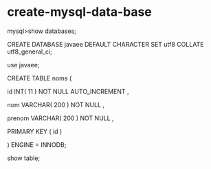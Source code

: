 # create-mysql-data-base

mysql>show databases;

CREATE DATABASE javaee DEFAULT CHARACTER SET utf8 COLLATE utf8_general_ci;

use javaee;

CREATE TABLE  noms (

 id INT( 11 ) NOT NULL AUTO_INCREMENT ,
 
 nom VARCHAR( 200 ) NOT NULL ,
 
 prenom VARCHAR( 200 ) NOT NULL ,
 
 PRIMARY KEY ( id )
 
) ENGINE = INNODB;


show table;
